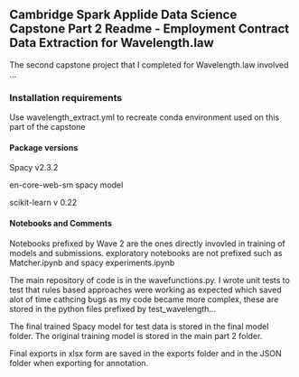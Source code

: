 ## Cambridge Spark Applide Data Science Capstone Part 2 Readme - Employment Contract Data Extraction for Wavelength.law

The second capstone project that I completed for Wavelength.law involved ...

### Installation requirements

Use wavelength_extract.yml to recreate conda environment used on this part of the capstone 

#### Package versions
Spacy v2.3.2 

en-core-web-sm spacy model

scikit-learn v 0.22

#### Notebooks and Comments

Notebooks prefixed by Wave 2 are the ones directly invovled in training of models and submissions. exploratory notebooks are not prefixed such as Matcher.ipynb and spacy experiments.ipynb

The main repository of code is in the wavefunctions.py. I wrote unit tests to test that rules based approaches were working as expected which saved alot of time cathcing bugs as my code became more complex, these are stored in the python files prefixed by test_wavelength...

The final trained Spacy model for test data is stored in the final model folder. The original training model is stored in the main part 2 folder.

 Final exports in xlsx form are saved in the exports folder and in the JSON folder when exporting for annotation.

